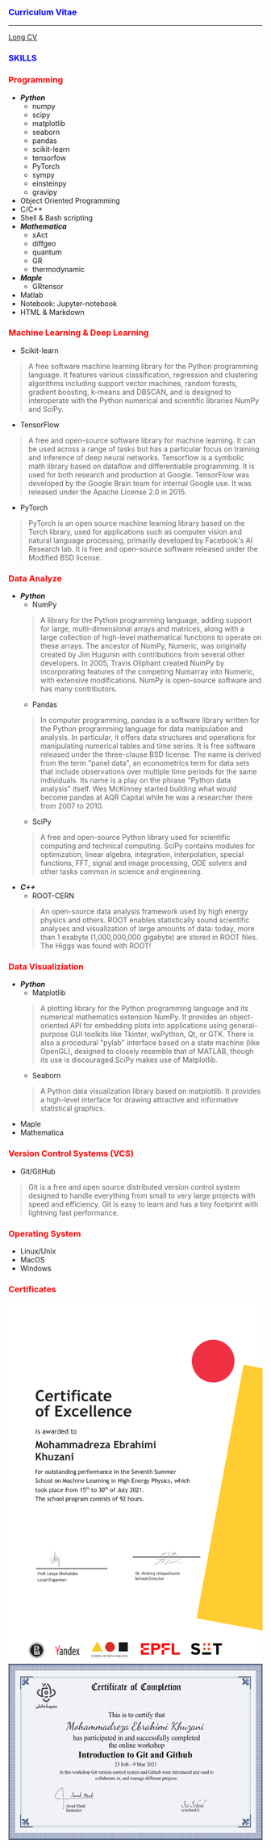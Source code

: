 ### <span style="color:blue"> Curriculum Vitae </span>
***
[Long CV](https://raw.githubusercontent.com/mohammadreza-ebrahimi/mohammadreza-ebrahimi.github.io/main/long-cv/long%20cv.pdf)

### <span style="color:blue"> SKILLS </span>

### <span style="color:red"> Programming </span>
- ***Python***
  - numpy
  - scipy
  - matplotlib
  - seaborn
  - pandas
  - scikit-learn
  - tensorfow
  - PyTorch
  - sympy
  - einsteinpy
  - gravipy
- Object Oriented Programming
- C/C++
- Shell & Bash scripting
- ***Mathematica***
  - xAct
  - diffgeo
  - quantum
  - GR
  - thermodynamic
- ***Maple***
  - GRtensor 
- Matlab
- Notebook: Jupyter-notebook
- HTML & Markdown 

### <span style="color:red"> Machine Learning & Deep Learning </span>
- Scikit-learn
> A free software machine learning library for the Python programming language. It features various classification, regression and clustering algorithms including support vector machines, random forests, gradient boosting, k-means and DBSCAN, and is designed to interoperate with the Python numerical and scientific libraries NumPy and SciPy. 
- TensorFlow
> A free and open-source software library for machine learning. It can be used across a range of tasks but has a particular focus on training and inference of deep neural networks. Tensorflow is a symbolic math library based on dataflow and differentiable programming. It is used for both research and production at Google. TensorFlow was developed by the Google Brain team for internal Google use. It was released under the Apache License 2.0 in 2015.  
- PyTorch  
> PyTorch is an open source machine learning library based on the Torch library, used for applications such as computer vision and natural language processing, primarily developed by Facebook's AI Research lab. It is free and open-source software released under the Modified BSD license.

### <span style="color:red"> Data Analyze </span>  
- ***Python***
  - NumPy
  > A library for the Python programming language, adding support for large, multi-dimensional arrays and matrices, along with a large collection of high-level mathematical functions to operate on these arrays. The ancestor of NumPy, Numeric, was originally created by Jim Hugunin with contributions from several other developers. In 2005, Travis Oliphant created NumPy by incorporating features of the competing Numarray into Numeric, with extensive modifications. NumPy is open-source software and has many contributors. 
  - Pandas
  > In computer programming, pandas is a software library written for the Python programming language for data manipulation and analysis. In particular, it offers data structures and operations for manipulating numerical tables and time series. It is free software released under the three-clause BSD license. The name is derived from the term "panel data", an econometrics term for data sets that include observations over multiple time periods for the same individuals. Its name is a play on the phrase "Python data analysis" itself. Wes McKinney started building what would become pandas at AQR Capital while he was a researcher there from 2007 to 2010.
  - SciPy
  > A free and open-source Python library used for scientific computing and technical computing. SciPy contains modules for optimization, linear algebra, integration, interpolation, special functions, FFT, signal and image processing, ODE solvers and other tasks common in science and engineering. 
- ***C++***
  - ROOT-CERN
   > An open-source data analysis framework used by high energy physics and others. ROOT enables statistically sound scientific analyses and visualization of large amounts of data: today, more than 1 exabyte (1,000,000,000 gigabyte) are stored in ROOT files. The Higgs was found with ROOT!

### <span style="color:red"> Data Visualiziation </span>  
- ***Python***  
  - Matplotlib
  > A plotting library for the Python programming language and its numerical mathematics extension NumPy. It provides an object-oriented API for embedding plots into applications using general-purpose GUI toolkits like Tkinter, wxPython, Qt, or GTK. There is also a procedural "pylab" interface based on a state machine (like OpenGL), designed to closely resemble that of MATLAB, though its use is discouraged.SciPy makes use of Matplotlib. 
  - Seaborn
  > A Python data visualization library based on matplotlib. It provides a high-level interface for drawing attractive and informative statistical graphics. 
- Maple
- Mathematica


### <span style="color:red"> Version Control Systems (VCS) </span>  
- Git/GitHub
> Git is a free and open source distributed version control system designed to handle everything from small to very large projects with speed and efficiency. Git is easy to learn and has a tiny footprint with lightning fast performance.


### <span style="color:red"> Operating System </span>  
- Linux/Unix
- MacOS
- Windows   


### <span style="color:red"> Certificates </span>  
![MLHEP-certificate](img/cert_excellence_Mohammadreza_Ebrahimi_Khuzani_2021.png)
![git-certificate](img/git-certificate.png)  
